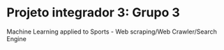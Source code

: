 # Projeto integrador 3: Grupo 3
Machine Learning applied to Sports - Web scraping/Web Crawler/Search Engine
